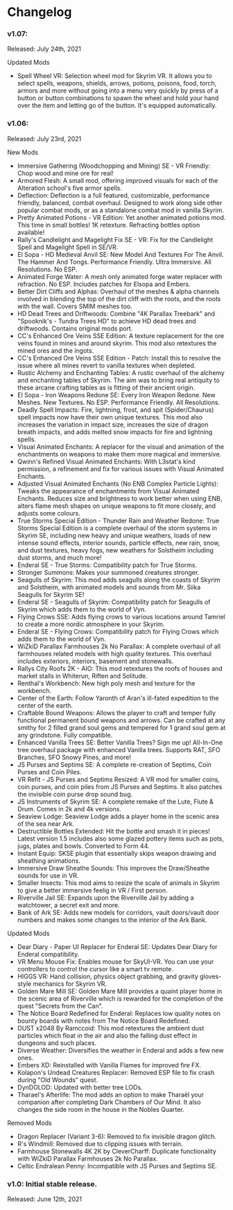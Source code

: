 # Changelog

### v1.07:
Released: July 24th, 2021

Updated Mods
- Spell Wheel VR:  Selection wheel mod for Skyrim VR. It allows you to select spells, weapons, shields, arrows, potions, poisons, food, torch, armors and more without going into a menu very quickly by press of a button or button combinations to spawn the wheel and hold your hand over the item and letting go of the button. It's equipped automatically.

### v1.06:
Released: July 23rd, 2021

New Mods
- Immersive Gathering (Woodchopping and Mining) SE - VR Friendly:  Chop wood and mine ore for real!
- Armored Flesh:  A small mod, offering improved visuals for each of the Alteration school's five armor spells.
- Deflection:  Deflection is a full featured, customizable, performance friendly, balanced, combat overhaul. Designed to work along side other popular combat mods, or as a standalone combat mod in vanilla Skyrim.
- Pretty Animated Potions - VR Edition:  Yet another animated potions mod. This time in small bottles! 1K retexture. Refracting bottles option available!
- Rally's Candlelight and Magelight Fix SE - VR:  Fix for the Candlelight Spell and Magelight Spell in SE/VR.
- El Sopa - HD Medieval Anvil SE:  New Model And Textures For The Anvil. The Hammer And Tongs. Performance Friendly. Ultra Immersive. All Resolutions. No ESP.
- Animated Forge Water:  A mesh only animated forge water replacer with refraction. No ESP. Includes patches for Elsopa and Embers.
- Better Dirt Cliffs and Alphas:  Overhaul of the meshes & alpha channels involved in blending the top of the dirt cliff with the roots, and the roots with the wall. Covers SMIM meshes too.
- HD Dead Trees and Driftwoods:  Combine "4K Parallax Treebark" and "Spooknik's - Tundra Trees HD" to achieve HD dead trees and driftwoods. Contains original mods port.
- CC's Enhanced Ore Veins SSE Edition:  A texture replacement for the ore veins found in mines and around skyrim. This mod also retextures the mined ores and the ingots.
- CC's Enhanced Ore Veins SSE Edition - Patch:  Install this to resolve the issue where all mines revert to vanilla textures when depleted.
- Rustic Alchemy and Enchanting Tables:  A rustic overhaul of the alchemy and enchanting tables of Skyrim. The aim was to bring real antiquity to these arcane crafting tables as is fitting of their ancient origin.
- El Sopa - Iron Weapons Redone SE:  Every Iron Weapon Redone. New Meshes. New Textures. No ESP. Performance Friendly. All Resolutions.
- Deadly Spell Impacts:  Fire, lightning, frost, and spit (Spider/Chaurus) spell impacts now have their own unique textures. This mod also increases the variation in impact size, increases the size of dragon breath impacts, and adds melted snow impacts for fire and lightning spells.
- Visual Animated Enchants:  A replacer for the visual and animation of the enchantments on weapons to make them more magical and immersive.
- Qwinn's Refined Visual Animated Enchants:  With L3stat's kind permission, a refinement and fix for various issues with Visual Animated Enchants.
- Adjusted Visual Animated Enchants (No ENB Complex Particle Lights):  Tweaks the appearance of enchantments from Visual Animated Enchants. Reduces size and brightness to work better when using ENB, alters flame mesh shapes on unique weapons to fit more closely, and adjusts some colours.
- True Storms Special Edition - Thunder Rain and Weather Redone:  True Storms Special Edition is a complete overhaul of the storm systems in Skyrim SE, including new heavy and unique weathers, loads of new intense sound effects, interior sounds, particle effects, new rain, snow, and dust textures, heavy fogs, new weathers for Solstheim including dust storms, and much more!
- Enderal SE - True Storms:  Compatibility patch for True Storms.
- Stronger Summons:  Makes your summoned creatures stronger.
- Seagulls of Skyrim:  This mod adds seagulls along the coasts of Skyrim and Solstheim, with animated models and sounds from Mr. Siika Seagulls for Skyrim SE!
- Enderal SE - Seagulls of Skyrim:  Compatibility patch for Seagulls of Skyrim which adds them to the world of Vyn.
- Flying Crows SSE:  Adds flying crows to various locations around Tamriel to create a more nordic atmosphere in your Skyrim.
- Enderal SE - Flying Crows:  Compatibility patch for Flying Crows which adds them to the world of Vyn.
- WiZkiD Parallax Farmhouses 2k No Parallax: A complete overhaul of all farmhouses related models with high quality textures. This overhaul includes exteriors, interiors, basement and stonewalls.
- Rallys City Roofs 2K - AIO: This mod retextures the roofs of houses and market stalls in Whiterun, Riften and Solitude.
- Renthal's Workbench: New high poly mesh and texture for the workbench.
- Center of the Earth: Follow Yaronth of Aran's ill-fated expedition to the center of the earth.
- Craftable Bound Weapons: Allows the player to craft and temper fully functional permanent bound weapons and arrows. Can be crafted at any smithy for 2 filled grand soul gems and tempered for 1 grand soul gem at any grindstone. Fully compatible.
- Enhanced Vanilla Trees SE: Better Vanilla Trees? Sign me up! All-In-One tree overhaul package with enhanced Vanilla trees. Supports RAT, SFO Branches, SFO Snowy Pines, and more!
- JS Purses and Septims SE: A complete re-creation of Septims, Coin Purses and Coin Piles.
- VR Refit - JS Purses and Septims Resized: A VR mod for smaller coins, coin purses, and coin piles from JS Purses and Septims. It also patches the invisible coin purse drop sound bug.
- JS Instruments of Skyrim SE: A complete remake of the Lute, Flute & Drum. Comes in 2k and 4k versions.
- Seaview Lodge: Seaview Lodge adds a player home in the scenic area of the sea near Ark.
- Destructible Bottles Extended:  Hit the bottle and smash it in pieces! Latest version 1.5 includes also some glazed pottery items such as pots, jugs, plates and bowls.  Converted to Form 44.
- Instant Equip: SKSE plugin that essentially skips weapon drawing and sheathing animations.
- Immersive Draw Sheathe Sounds: This improves the Draw/Sheathe sounds for use in VR.
- Smaller Insects: This mod aims to resize the scale of animals in Skyrim to give a better immersive feelig in VR / First person.
- Riverville Jail SE: Expands upon the Riverville Jail by adding a watchtower, a secret exit and more.
- Bank of Ark SE: Adds new models for corridors, vault doors/vault door numbers and makes some changes to the interior of the Ark Bank.

Updated Mods
- Dear Diary - Paper UI Replacer for Enderal SE: Updates Dear Diary for Enderal compatibility.
- VR Menu Mouse Fix: Enables mouse for SkyUI-VR. You can use your controllers to control the cursor like a smart tv remote.
- HIGGS VR:  Hand collision, physics object grabbing, and gravity gloves-style mechanics for Skyrim VR.
- Golden Mare Mill SE: Golden Mare Mill provides a quaint player home in the scenic area of Riverville which is rewarded for the completion of the quest "Secrets from the Can".
- The Notice Board Redefined for Enderal: Replaces low quality notes on bounty boards with notes from The Notice Board Redefined.
- DUST x2048 By Ramccoid:  This mod retextures the ambient dust particles which float in the air and also the falling dust effect in dungeons and such places.
- Diverse Weather:  Diversifies the weather in Enderal and adds a few new ones.
- Embers XD: Reinstalled with Vanilla Flames for improved fire FX.
- Kolapon's Undead Creatures Replacer: Removed ESP file to fix crash during "Old Wounds" quest.
- DynDOLOD: Updated with better tree LODs.
- Tharael's Afterlife: The mod adds an option to make Tharaêl your companion after completing Dark Chambers of Our Mind.  It also changes the side room in the house in the Nobles Quarter.
 
Removed Mods
- Dragon Replacer (Variant 3-6):  Removed to fix invisible dragon glitch.
- R's Windmill: Removed due to clipping issues with terrain.
- Farmhouse Stonewalls 4K 2K by CleverCharff:  Duplicate functionality with WiZkiD Parallax Farmhouses 2k No Parallax.
- Celtic Endralean Penny:  Incompatible with JS Purses and Septims SE.

### v1.0:  Initial stable release.
Released: June 12th, 2021
